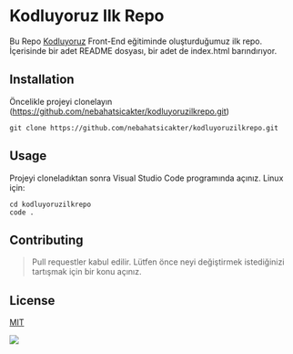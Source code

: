 # Kodluyoruz Ilk Repo

Bu Repo [Kodluyoruz](https://www.kodluyoruz.org/) Front-End eğitiminde oluşturduğumuz ilk repo. İçerisinde bir adet README dosyası, bir adet de index.html barındırıyor.

## Installation

Öncelikle projeyi clonelayın (https://github.com/nebahatsicakter/kodluyoruzilkrepo.git)

```
git clone https://github.com/nebahatsicakter/kodluyoruzilkrepo.git

```

## Usage

Projeyi cloneladıktan sonra Visual Studio Code programında açınız.
Linux için:

```Linux
cd kodluyoruzilkrepo
code .
```

## Contributing
>Pull requestler kabul edilir. Lütfen önce neyi değiştirmek
istediğinizi tartışmak için bir konu açınız.

## License

[MIT](https://github.com/git/git-scm.com/blob/main/MIT-LICENSE.txt)


![](file:///C:/Users/nebah/OneDrive/Masa%C3%BCst%C3%BC/manzara-fotografi.webp)